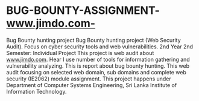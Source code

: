 # BUG-BOUNTY-ASSIGNMENT-www.jimdo.com-
Bug Bounty hunting project Bug Bounty hunting project (Web Security Audit). Focus on cyber security tools and web vulnerabilities. 2nd Year 2nd Semester: Individual Project This project is web audit about www.jimdo.com. Hear I use number of tools for information gathering and vulnerability analyzing. This is report about bug bounty hunting. This web audit focusing on selected web domain, sub domains and complete web security (IE2062) module assignment. This project happens under Department of Computer Systems Engineering, Sri Lanka Institute of Information Technology.
